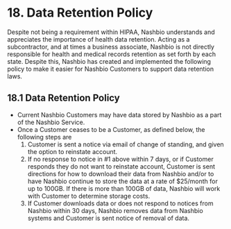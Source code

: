 # 18. Data Retention Policy

Despite not being a requirement within HIPAA, Nashbio understands and appreciates the importance of health data retention. Acting as a subcontractor, and at times a business associate, Nashbio is not directly responsible for health and medical records retention as set forth by each state. Despite this, Nashbio has created and implemented the following policy to make it easier for Nashbio Customers to support data retention laws.

## 18.1 Data Retention Policy

* Current Nashbio Customers may have data stored by Nashbio as a part of the Nashbio Service.
* Once a Customer ceases to be a Customer, as defined below, the following steps are
  1. Customer is sent a notice via email of change of standing, and given the option to reinstate account.
  2. If no response to notice in #1 above within 7 days, or if Customer responds they do not want to reinstate account, Customer is sent directions for how to download their data from Nashbio and/or to have Nashbio continue to store the data at a rate of $25/month for up to 100GB. If there is more than 100GB of data, Nashbio will work with Customer to determine storage costs.
  3. If Customer downloads data or does not respond to notices from Nashbio within 30 days, Nashbio removes data from Nashbio systems and Customer is sent notice of removal of data.
